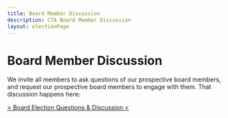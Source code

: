 ```yaml
---
title: Board Member Discussion
description: CTA Board Member Discussion
layout: electionPage
---
```


# Board Member Discussion

We invite all members to ask questions of our prospective board members, and request our prospective board members to engage with them. That discussion happens here:

[> Board Election Questions & Discussion <](https://www.facebook.com/hashtag/election/?__gid__=457984804375784)